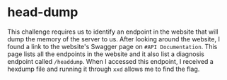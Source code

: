 # head-dump

This challenge requires us to identify an endpoint in the website that will dump the memory of the server to us. After looking around the website, I found a link to the website's Swagger page on `#API Documentation`. This page lists all the endpoints in the website and it also list a diagnosis endpoint called `/headdump`. When I accessed this endpoint, I received a hexdump file and running it through `xxd` allows me to find the flag.
